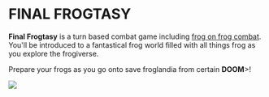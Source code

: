 <!DOCTYPE html>
<html>

<head>
  <meta charset="utf-8">
  <title>Final Frogtasy: The Game</title>
</head>

<body>
  <h1>FINAL FROGTASY</h1>
  <p><strong>Final Frogtasy</strong> is a turn based combat game
    including <a href="https://en.wikipedia.org/wiki/Frog" title="frogs" target="_blank">frog on frog combat</a>. You'll be introduced
    to a fantastical frog world filled with all
    things frog as you explore the frogiverse.
  </p>
  <p>
    Prepare your frogs as you go onto save
    froglandia from certain <strong>DOOM</strong>>!
  </p>
  <img src="https://encrypted-tbn0.gstatic.com/images?q=tbn:ANd9GcSZHljKRH-Pkd4Wux4svWdOQvnHpjKhNToDhQ&usqp=CAU">
</body>

</html>